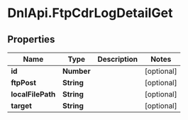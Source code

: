 # DnlApi.FtpCdrLogDetailGet

## Properties
Name | Type | Description | Notes
------------ | ------------- | ------------- | -------------
**id** | **Number** |  | [optional] 
**ftpPost** | **String** |  | [optional] 
**localFilePath** | **String** |  | [optional] 
**target** | **String** |  | [optional] 


